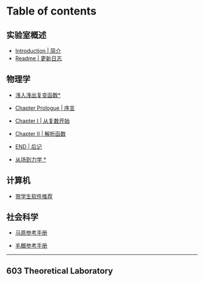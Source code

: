 # Table of contents

## 实验室概述

* [Introduction | 简介](README.md)
* [Readme | 更新日志](LOG.md)

## 物理学

*   [浅入浅出复变函数*]()
* [Chapter Prologue | 序言](MathematicPhysics/1.md)
    
* [Chapter I | 从复数开始](MathematicPhysics/2.md)
    
* [Chapter II | 解析函数](MathematicPhysics/3.md)
    
* [END | 后记](MathematicPhysics/4.md)

*   [从场到力学 *]()

## 计算机

*   [带学生软件推荐](Software/star.md)

## 社会科学

*   [马原参考手册](Political/马克思主义原理.md)

-   [毛概参考手册](Political/毛概.md)

---

## 603 Theoretical Laboratory
